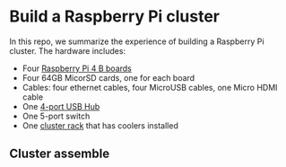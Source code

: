 # Build a Raspberry Pi cluster
In this repo, we summarize the experience of building a Raspberry Pi cluster. 
The hardware includes:
- Four [Raspberry Pi 4 B boards](https://smile.amazon.com/gp/product/B07TC2BK1X/ref=ppx_yo_dt_b_asin_title_o03_s01?ie=UTF8&psc=1)
- Four 64GB MicorSD cards, one for each board
- Cables: four ethernet cables, four MicroUSB cables, one Micro HDMI cable
- One [4-port USB Hub](https://www.amazon.com/Transcend-Information-SuperSpeed-USB-TS-HUB3K/dp/B005D69QD8/ref=sr_1_2?dchild=1&keywords=transend+4-hub&qid=1591331613&s=electronics&sr=1-2)
- One 5-port switch
- One [cluster rack](https://smile.amazon.com/gp/product/B07CTG5N3V/ref=ppx_yo_dt_b_asin_title_o02_s00?ie=UTF8&psc=1) that has coolers installed
## Cluster assemble